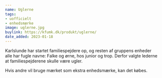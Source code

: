 ```yaml
---
name: Uglerne
tags:
- uofficielt
- enhedsmærke
image: uglerne.jpg
buylink: https://kfumk.dk/produkt/uglerne/
date_added: 2023-01-18
---
```

Karlslunde har startet familiespejdere op, og resten af gruppens enheder alle har fugle navne:
Falke og ørne, hos junior og trop.
Derfor valgte lederne at familiespejderene skulle være ugler.

Hvis andre vil bruge mærket som ekstra enhedsmærke, kan det købes.
